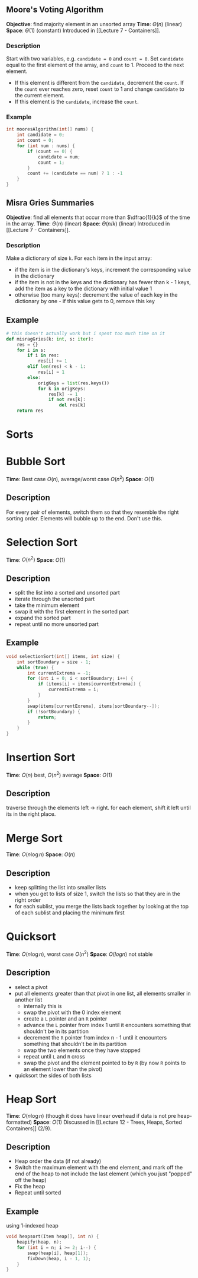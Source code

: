 ## Moore's Voting Algorithm
**Objective**: find majority element in an unsorted array
**Time**: $\Theta(n)$ (linear)
**Space**: $\Theta(1)$ (constant)
Introduced in [[Lecture 7 - Containers]].

### Description
Start with two variables, e.g. `candidate = 0` and `count = 0`. Set `candidate` equal to the first element of the array, and `count` to 1. Proceed to the next element.
- If this element is different from the `candidate`, decrement the `count`. If the `count` ever reaches zero, reset `count` to 1 and change `candidate` to the current element.
- If this element is the `candidate`, increase the `count`.
### Example
```cpp
int mooresAlgorithm(int[] nums) {
	int candidate = 0;
	int count = 0;
	for (int num : nums) {
		if (count == 0) {
			candidate = num;
			count = 1;
		}
		count += (candidate == num) ? 1 : -1
	}
}
```
## Misra Gries Summaries
**Objective**: find all elements that occur more than $\dfrac{1}{k}$ of the time in the array.
**Time**: $\Theta(n)$ (linear)
**Space**: $\Theta(n/k)$ (linear)
Introduced in [[Lecture 7 - Containers]].

### Description
Make a dictionary of size `k`. For each item in the input array:
- if the item is in the dictionary's keys, increment the corresponding value in the dictionary
- if the item is not in the keys and the dictionary has fewer than k - 1 keys, add the item as a key to the dictionary with initial value 1
- otherwise (too many keys): decrement the value of each key in the dictionary by one - if this value gets to 0, remove this key
## Example
```python
# this doesn't actually work but i spent too much time on it
def misragGries(k: int, s: iter):
	res = {}
	for i in s:
		if i in res:
			res[i] += 1
		elif len(res) < k - 1:
			res[i] = 1
		else:
			origKeys = list(res.keys())
			for k in origKeys:
				res[k] -= 1
				if not res[k]:
					del res[k]
	return res
```
# Sorts
# Bubble Sort
**Time**: Best case $O(n)$, average/worst case $O(n^2)$
**Space**: $O(1)$
## Description
For every pair of elements, switch them so that they resemble the right sorting order. Elements will bubble up to the end. Don't use this.

# Selection Sort
**Time**: $O(n^2)$
**Space**: $O(1)$
## Description
- split the list into a sorted and unsorted part
- iterate through the unsorted part
- take the minimum element
- swap it with the first element in the sorted part
- expand the sorted part
- repeat until no more unsorted part
## Example
```cpp
void selectionSort(int[] items, int size) {
	int sortBoundary = size - 1;
	while (true) {
		int currentExtrema = -1;
		for (int i = 0; i < sortBoundary; i++) {
			if (items[i] < items[currentExtrema]) {
				currentExtrema = i;
			}
		}
		swap(items[currentExrema], items[sortBoundary--]);
		if (!sortBoundary) {
			return;
		}
	}
}
```
# Insertion Sort
**Time**: $O(n)$ best, $O(n^2)$ average
**Space**: $O(1)$

## Description
traverse through the elements left -> right. for each element, shift it left until its in the right place.

# Merge Sort
**Time**: $O(n \log n)$
**Space**: $O(n)$

## Description
- keep splitting the list into smaller lists
- when you get to lists of size 1, switch the lists so that they are in the right order
- for each sublist, you merge the lists back together by looking at the top of each sublist and placing the minimum first

# Quicksort
**Time**: $O(n \log n)$, worst case $O(n^2)$
**Space**: $O(log n)$
not stable

## Description
- select a pivot
- put all elements greater than that pivot in one list, all elements smaller in another list
	- internally this is
	- swap the pivot with the 0 index element
	- create a `L` pointer and an `R` pointer
	- advance the `L` pointer from index 1 until it encounters something that shouldn't be in its partition
	- decrement the `R` pointer from index n - 1 until it encounters something that shouldn't be in its partition
	- swap the two elements once they have stopped
	- repeat until `L` and `R` cross
	- swap the pivot and the element pointed to by `R` (by now `R` points to an element lower than the pivot)
- quicksort the sides of both lists

# Heap Sort
**Time**: $O(n\log n)$ (though it does have linear overhead if data is not pre heap-formatted)
**Space**: $O(1)$
Discussed in [[Lecture 12 - Trees, Heaps, Sorted Containers]] (2/9).

## Description
- Heap order the data (if not already)
- Switch the maximum element with the end element, and mark off the end of the heap to not include the last element (which you just "popped" off the heap)
- Fix the heap
- Repeat until sorted
## Example
using 1-indexed heap
```cpp
void heapsort(Item heap[], int n) {
	heapify(heap, n);
	for (int i = n; i >= 2; i--) {
		swap(heap[i], heap[1]);
		fixDown(heap, i - 1, 1);
	}
}
```